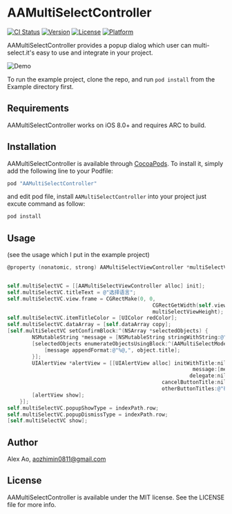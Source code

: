 # AAMultiSelectController

[![CI Status](http://img.shields.io/travis/dev-aozhimin/AAMultiSelectController.svg?style=flat)](https://travis-ci.org/dev-aozhimin/AAMultiSelectController)
[![Version](https://img.shields.io/cocoapods/v/AAMultiSelectController.svg?style=flat)](http://cocoapods.org/pods/AAMultiSelectController)
[![License](https://img.shields.io/cocoapods/l/AAMultiSelectController.svg?style=flat)](http://cocoapods.org/pods/AAMultiSelectController)
[![Platform](https://img.shields.io/cocoapods/p/AAMultiSelectController.svg?style=flat)](http://cocoapods.org/pods/AAMultiSelectController)

AAMultiSelectController provides a popup dialog which user can multi-select.it's easy to use and integrate in your project.

![Demo](https://github.com/aozhimin/AAMultiSelectController/blob/master/demo.gif)

To run the example project, clone the repo, and run `pod install` from the Example directory first.

## Requirements
AAMultiSelectController works on iOS 8.0+ and requires ARC to build.


## Installation

AAMultiSelectController is available through [CocoaPods](http://cocoapods.org). To install
it, simply add the following line to your Podfile:

```ruby
pod "AAMultiSelectController"
```

and edit pod file, install `AAMultiSelectController` into your project just excute command as follow:

```ruby
pod install
```

## Usage
(see the usage which I put in the example project)
```objective-c
@property (nonatomic, strong) AAMultiSelectViewController *multiSelectVC;


self.multiSelectVC = [[AAMultiSelectViewController alloc] init];    
self.multiSelectVC.titleText = @"选择语言";
self.multiSelectVC.view.frame = CGRectMake(0, 0,
                                               CGRectGetWidth(self.view.frame) * multiSelectViewWidthRatio,
                                               multiSelectViewHeight);
self.multiSelectVC.itemTitleColor = [UIColor redColor];
self.multiSelectVC.dataArray = [self.dataArray copy];
[self.multiSelectVC setConfirmBlock:^(NSArray *selectedObjects) {
        NSMutableString *message = [NSMutableString stringWithString:@"您选中了:"];
        [selectedObjects enumerateObjectsUsingBlock:^(AAMultiSelectModel * _Nonnull object, NSUInteger idx, BOOL * _Nonnull stop) {
            [message appendFormat:@"%@,", object.title];
        }];
        UIAlertView *alertView = [[UIAlertView alloc] initWithTitle:nil
                                                            message:[message copy]
                                                           delegate:nil
                                                  cancelButtonTitle:nil
                                                  otherButtonTitles:@"确定", nil];
        [alertView show];
    }];
self.multiSelectVC.popupShowType = indexPath.row;
self.multiSelectVC.popupDismissType = indexPath.row;
[self.multiSelectVC show];
```


## Author

Alex Ao, aozhimin0811@gmail.com

## License

AAMultiSelectController is available under the MIT license. See the LICENSE file for more info.
